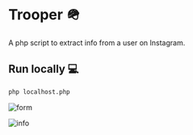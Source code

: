 # Trooper 🪖

A php script to extract info from a user on Instagram.


## Run locally 💻

```bash
php localhost.php
```


![form](https://github.com/new92/php/assets/94779840/2866d233-251b-47c6-ba7f-7a2a15bbe730)


![info](https://github.com/new92/php/assets/94779840/46ec32c9-ea35-4465-8a94-988ed1cc2f05)
